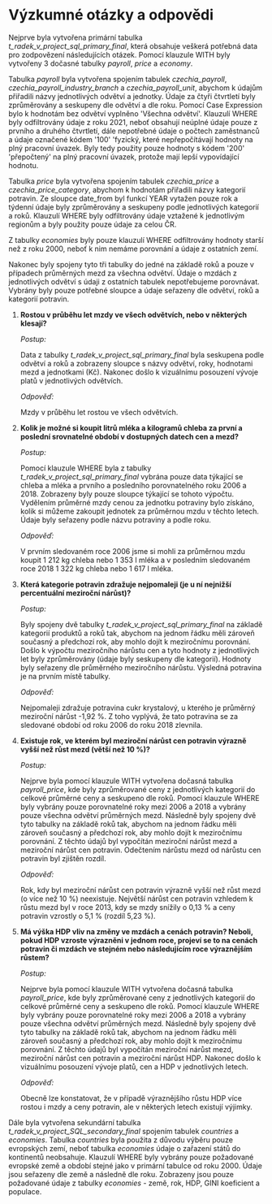 
# **Výzkumné otázky a odpovědi**

Nejprve byla vytvořena primární tabulka *t_radek_v_project_sql_primary_final*, která obsahuje veškerá potřebná data pro zodpovězení následujících otázek. Pomocí klauzule WITH byly vytvořeny 3 dočasné tabulky *payroll*, *price* a *economy*.

Tabulka *payroll* byla vytvořena spojením tabulek *czechia_payroll*, *czechia_payroll_industry_branch* a *czechia_payroll_unit*, abychom k údajům přiřadili názvy jednotlivých odvětví a jednotky. Údaje za čtyři čtvrtletí byly zprůměrovány a seskupeny dle odvětví a dle roku. Pomocí Case Expression bylo k hodnotám bez odvětví vyplněno 'Všechna odvětví'. Klauzulí WHERE byly odfiltrovány údaje z roku 2021, neboť obsahují neúplné údaje pouze z prvního a druhého čtvrtletí, dále nepotřebné údaje o počtech zaměstnanců a údaje označené kódem '100' 'fyzický, které nepřepočítávají hodnoty na plný pracovní úvazek. Byly tedy použity pouze hodnoty s kódem '200' 'přepočtený' na plný pracovní úvazek, protože mají lepší vypovídající hodnotu.

Tabulka *price* byla vytvořena spojením tabulek *czechia_price* a *czechia_price_category*, abychom k hodnotám přiřadili názvy kategorií potravin. Ze sloupce date_from byl funkcí YEAR vytažen pouze rok a týdenní údaje byly zprůměrovány a seskupeny podle jednotlivých kategorií a roků. Klauzulí WHERE byly odfiltrovány údaje vztažené k jednotlivým regionům a byly použity pouze údaje za celou ČR.

Z tabulky *economies* byly pouze klauzulí WHERE odfiltrovány hodnoty starší než z roku 2000, neboť k nim nemáme porovnání a údaje z ostatních zemí.

Nakonec byly spojeny tyto tři tabulky do jedné na základě roků a pouze v případech průměrných mezd za všechna odvětví. Údaje o mzdách z jednotlivých odvětví s údaji z ostatních tabulek nepotřebujeme porovnávat. Vybrány byly pouze potřebné sloupce a údaje seřazeny dle odvětví, roků a kategorií potravin.

1. **Rostou v průběhu let mzdy ve všech odvětvích, nebo v některých klesají?**

    *Postup:*

    Data z tabulky *t_radek_v_project_sql_primary_final* byla seskupena podle odvětví a roků a zobrazeny sloupce s názvy odvětví, roky, hodnotami mezd a jednotkami (Kč). Nakonec došlo k vizuálnímu posouzení vývoje platů v jednotlivých odvětvích. 

    *Odpověď:*

    Mzdy v průběhu let rostou ve všech odvětvích.

1. **Kolik je možné si koupit litrů mléka a kilogramů chleba za první a poslední srovnatelné období v dostupných datech cen a mezd?**

    *Postup:*

    Pomocí klauzule WHERE byla z tabulky *t_radek_v_project_sql_primary_final* vybrána pouze data týkající se chleba a mléka a prvního a posledního porovnatelného roku 2006 a 2018. Zobrazeny byly pouze sloupce týkající se tohoto výpočtu. Vydělením průměrné mzdy cenou za jednotku potraviny bylo získáno, kolik si můžeme zakoupit jednotek za průměrnou mzdu v těchto letech. Údaje byly seřazeny podle názvu potraviny a podle roku.

    *Odpověď:*

    V prvním sledovaném roce 2006 jsme si mohli za průměrnou mzdu koupit 1 212 kg chleba nebo 1 353 l mléka a v posledním sledovaném roce 2018 1 322 kg chleba nebo 1 617 l mléka.

1. **Která kategorie potravin zdražuje nejpomaleji (je u ní nejnižší percentuální meziroční nárůst)?**

    *Postup:*

    Byly spojeny dvě tabulky *t_radek_v_project_sql_primary_final* na základě kategorií produktů a roků tak, abychom na jednom řádku měli zároveň současný a předchozí rok, aby mohlo dojít k meziročnímu porovnání. Došlo k výpočtu meziročního nárůstu cen a tyto hodnoty z jednotlivých let byly zprůměrovány (údaje byly seskupeny dle kategorií). Hodnoty byly seřazeny dle průměrného meziročního nárůstu. Výsledná potravina je na prvním místě tabulky.

    *Odpověď:*

    Nejpomaleji zdražuje potravina cukr krystalový, u kterého je průměrný meziroční nárůst -1,92 %. Z toho vyplývá, že tato potravina se za sledované období od roku 2006 do roku 2018 zlevnila.

1. **Existuje rok, ve kterém byl meziroční nárůst cen potravin výrazně vyšší než růst mezd (větší než 10 %)?**

    *Postup:*

    Nejprve byla pomocí klauzule WITH vytvořena dočasná tabulka *payroll_price*, kde byly zprůměrované ceny z jednotlivých kategorií do celkové průměrné ceny a seskupeno dle roků. Pomocí klauzule WHERE byly vybrány pouze porovnatelné roky mezi 2006 a 2018 a vybrány pouze všechna odvětví průměrných mezd. Následně byly spojeny dvě tyto tabulky na základě roků tak, abychom na jednom řádku měli zároveň současný a předchozí rok, aby mohlo dojít k meziročnímu porovnání. Z těchto údajů byl vypočítán meziroční nárůst mezd a meziroční nárůst cen potravin. Odečtením nárůstu mezd od nárůstu cen potravin byl zjištěn rozdíl.

    *Odpověď:*

    Rok, kdy byl meziroční nárůst cen potravin výrazně vyšší než růst mezd (o více než 10 %) neexistuje. Největší nárůst cen potravin vzhledem k růstu mezd byl v roce 2013, kdy se mzdy snížily o 0,13 % a ceny potravin vzrostly o 5,1 % (rozdíl 5,23 %).

1. **Má výška HDP vliv na změny ve mzdách a cenách potravin? Neboli, pokud HDP vzroste výrazněni v jednom roce, projeví se to na cenách potravin či mzdách ve stejném nebo následujícím roce výraznějším růstem?**

    *Postup:*

    Nejprve byla pomocí klauzule WITH vytvořena dočasná tabulka *payroll_price*, kde byly zprůměrované ceny z jednotlivých kategorií do celkové průměrné ceny a seskupeno dle roků. Pomocí klauzule WHERE byly vybrány pouze porovnatelné roky mezi 2006 a 2018 a vybrány pouze všechna odvětví průměrných mezd. Následně byly spojeny dvě tyto tabulky na základě roků tak, abychom na jednom řádku měli zároveň současný a předchozí rok, aby mohlo dojít k meziročnímu porovnání. Z těchto údajů byl vypočítán meziroční nárůst mezd, meziroční nárůst cen potravin a meziroční nárůst HDP. Nakonec došlo k vizuálnímu posouzení vývoje platů, cen a HDP v jednotlivých letech.

    *Odpověď:*

    Obecně lze konstatovat, že v případě výraznějšího růstu HDP více rostou i mzdy a ceny potravin, ale v některých letech existují výjimky.

Dále byla vytvořena sekundární tabulka *t_radek_v_project_SQL_secondary_final* spojením tabulek *countries* a *economies*. Tabulka *countries* byla použita z důvodu výběru pouze evropských zemí, neboť tabulka *economies* údaje o zařazení států do kontinentů neobsahuje. Klauzulí WHERE byly vybrány pouze požadované evropské země a období stejné jako v primární tabulce od roku 2000. Údaje jsou seřazeny dle země a následně dle roku. Zobrazeny jsou pouze požadované údaje z tabulky *economies* - země, rok, HDP, GINI koeficient a populace.